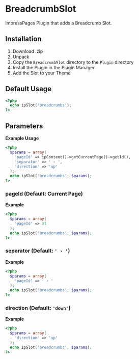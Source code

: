 # BreadcrumbSlot
ImpressPages Plugin that adds a Breadcrumb Slot.

## Installation
1. Download .zip
2. Unpack
3. Copy the `BreadcrumbSlot` directory to the `Plugin` directory
4. Install the Plugin in the Plugin Manager
5. Add the Slot to your Theme

## Default Usage
```php
<?php
  echo ipSlot('breadcrumbs');
?>
```

## Parameters
__Example Usage__

```php
<?php
  $params = array(
    'pageId' => ipContent()->getCurrentPage()->getId(),
    'separator' => ' ‹ ',
    'direction' => 'up'
  );
  echo ipSlot('breadcrumbs', $params);
?>
```

### pageId (Default: Current Page)

__Example__
```php
<?php
  $params = array(
    'pageId' => 31
  );
  echo ipSlot('breadcrumbs', $params);
?>
```
### separator (Default: `' › '`)

__Example__
```php
<?php
  $params = array(
    'pageId' => ' ‹ '
  );
  echo ipSlot('breadcrumbs', $params);
?>
```
### direction (Default: `'down'`)

__Example__
```php
<?php
  $params = array(
    'direction' => 'up'
  );
  echo ipSlot('breadcrumbs', $params);
?>
```



